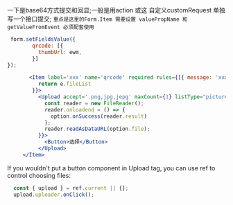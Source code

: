 
一下是base64方式提交和回显;一般是用action 或这 自定义customRequest 单独写一个接口提交; ```重点是这里的Form.Item 需要设置 valuePropName 和  getValueFromEvent 必须配套使用```

```js
 form.setFieldsValue({
        qrcode: [{
          thumbUrl: ewm,
        }]
});
```

```jsx
       <Item label='xxx' name='qrcode' required rules={[{ message: 'xxx必填', required: true }]} valuePropName='fileList' getValueFromEvent={e => {
          return e.fileList
        }}>
          <Upload accept='.png,jpg,jepg' maxCount={1} listType="picture-card" customRequest={(option) => {
            const reader = new FileReader();
            reader.onloadend = () => {
              option.onSuccess(reader.result)
            };
            reader.readAsDataURL(option.file);
          }}>
            <Button>选择</Button>
          </Upload>
     </Item>
```

If  you wouldn't put a button component in Upload tag, you can use ref to control choosing files:
```js
  const { upload } = ref.current || {};
  upload.uploader.onClick();
```
